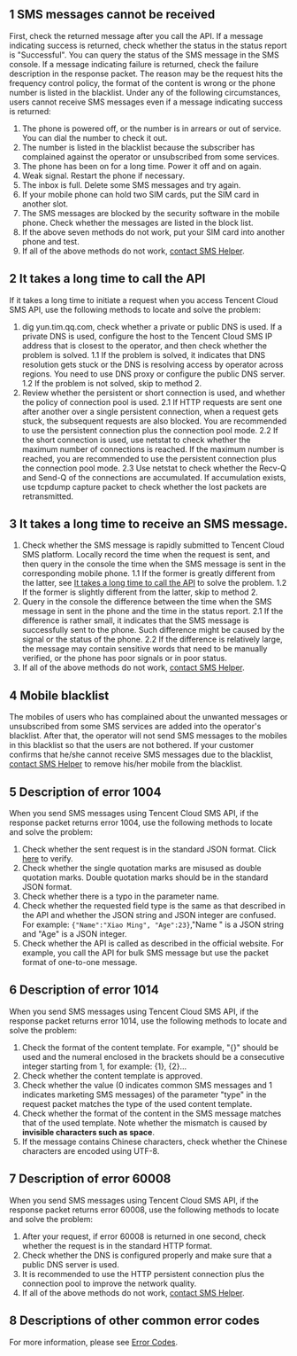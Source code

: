 ## 1 SMS messages cannot be received
First, check the returned message after you call the API. If a message indicating success is returned, check whether the status in the status report is "Successful". You can query the status of the SMS message in the SMS console.
If a message indicating failure is returned, check the failure description in the response packet. The reason may be the request hits the frequency control policy, the format of the content is wrong or the phone number is listed in the blacklist.
Under any of the following circumstances, users cannot receive SMS messages even if a message indicating success is returned:
1. The phone is powered off, or the number is in arrears or out of service. You can dial the number to check it out.
2. The number is listed in the blacklist because the subscriber has complained against the operator or unsubscribed from some services.
3. The phone has been on for a long time. Power it off and on again.
4. Weak signal. Restart the phone if necessary.
5. The inbox is full. Delete some SMS messages and try again.
6. If your mobile phone can hold two SIM cards, put the SIM card in another slot.
7. The SMS messages are blocked by the security software in the mobile phone. Check whether the messages are listed in the block list.
8. If the above seven methods do not work, put your SIM card into another phone and test.
9. If all of the above methods do not work, [contact SMS Helper](/document/product/382/3773).

## 2 It takes a long time to call the API
If it takes a long time to initiate a request when you access Tencent Cloud SMS API, use the following methods to locate and solve the problem:
1. dig yun.tim.qq.com, check whether a private or public DNS is used. If a private DNS is used, configure the host to the Tencent Cloud SMS IP address that is closest to the operator, and then check whether the problem is solved.
  1.1 If the problem is solved, it indicates that DNS resolution gets stuck or the DNS is resolving access by operator across regions. You need to use DNS proxy or configure the public DNS server.
  1.2 If the problem is not solved, skip to method 2.  
2. Review whether the persistent or short connection is used, and whether the policy of connection pool is used.
  2.1 If HTTP requests are sent one after another over a single persistent connection, when a request gets stuck, the subsequent requests are also blocked. You are recommended to use the persistent connection plus the connection pool mode.
  2.2 If the short connection is used, use netstat to check whether the maximum number of connections is reached. If the maximum number is reached, you are recommended to use the persistent connection plus the connection pool mode.
  2.3 Use netstat to check whether the Recv-Q and Send-Q of the connections are accumulated. If accumulation exists, use tcpdump capture packet to check whether the lost packets are retransmitted.

## 3 It takes a long time to receive an SMS message.
1. Check whether the SMS message is rapidly submitted to Tencent Cloud SMS platform. Locally record the time when the request is sent, and then query in the console the time when the SMS message is sent in the corresponding mobile phone.
  1.1 If the former is greatly different from the latter, see [It takes a long time to call the API](./9558#2-.E8.B0.83.E7.94.A8.E6.8E.A5.E5.8F.A3.E8.80.97.E6.97.B6.E6.AF.94.E8.BE.83.E9.95.BF) to solve the problem.
  1.2 If the former is slightly different from the latter, skip to method 2.  
2. Query in the console the difference between the time when the SMS message in sent in the phone and the time in the status report.
  2.1 If the difference is rather small, it indicates that the SMS message is successfully sent to the phone. Such difference might be caused by the signal or the status of the phone.
  2.2 If the difference is relatively large, the message may contain sensitive words that need to be manually verified, or the phone has poor signals or in poor status. 
3. If all of the above methods do not work, [contact SMS Helper](/document/product/382/3773).

## 4 Mobile blacklist
The mobiles of users who has complained about the unwanted messages or unsubscribed from some SMS services are added into the operator's blacklist. After that, the operator will not send SMS messages to the mobiles in this blacklist so that the users are not bothered.
If your customer confirms that he/she cannot receive SMS messages due to the blacklist, [contact SMS Helper](/document/product/382/3773) to remove his/her mobile from the blacklist.

## 5 Description of error 1004
When you send SMS messages using Tencent Cloud SMS API, if the response packet returns error 1004, use the following methods to locate and solve the problem:
1. Check whether the sent request is in the standard JSON format. Click [here](http://tool.oschina.net/codeformat/json) to verify.
2. Check whether the single quotation marks are misused as double quotation marks. Double quotation marks should be in the standard JSON format.
3. Check whether there is a typo in the parameter name.
4. Check whether the requested field type is the same as that described in the API and whether the JSON string and JSON integer are confused.
For example: `{"Name":"Xiao Ming", "Age":23}`,"Name " is a JSON string and "Age" is a JSON integer.
5. Check whether the API is called as described in the official website. For example, you call the API for bulk SMS message but use the packet format of one-to-one message.

## 6 Description of error 1014
When you send SMS messages using Tencent Cloud SMS API, if the response packet returns error 1014, use the following methods to locate and solve the problem:
1. Check the format of the content template. For example, "{}" should be used and the numeral enclosed in the brackets should be a consecutive integer starting from 1, for example: {1}, {2}…
2. Check whether the content template is approved.
3. Check whether the value (0 indicates common SMS messages and 1 indicates marketing SMS messages) of the parameter "type" in the request packet matches the type of the used content template.
4. Check whether the format of the content in the SMS message matches that of the used template. Note whether the mismatch is caused by **invisible characters such as space**.
5. If the message contains Chinese characters, check whether the Chinese characters are encoded using UTF-8.

## 7 Description of error 60008
When you send SMS messages using Tencent Cloud SMS API, if the response packet returns error 60008, use the following methods to locate and solve the problem:
1. After your request, if error 60008 is returned in one second, check whether the request is in the standard HTTP format.
2. Check whether the DNS is configured properly and make sure that a public DNS server is used.
3. It is recommended to use the HTTP persistent connection plus the connection pool to improve the network quality.
4. If all of the above methods do not work, [contact SMS Helper](/document/product/382/3773).

## 8 Descriptions of other common error codes
For more information, please see [Error Codes](/document/product/382/3771#1-.E7.9F.AD.E4.BF.A1.E5.8F.91.E9.80.81.E9.94.99.E8.AF.AF.E7.A0.811).
